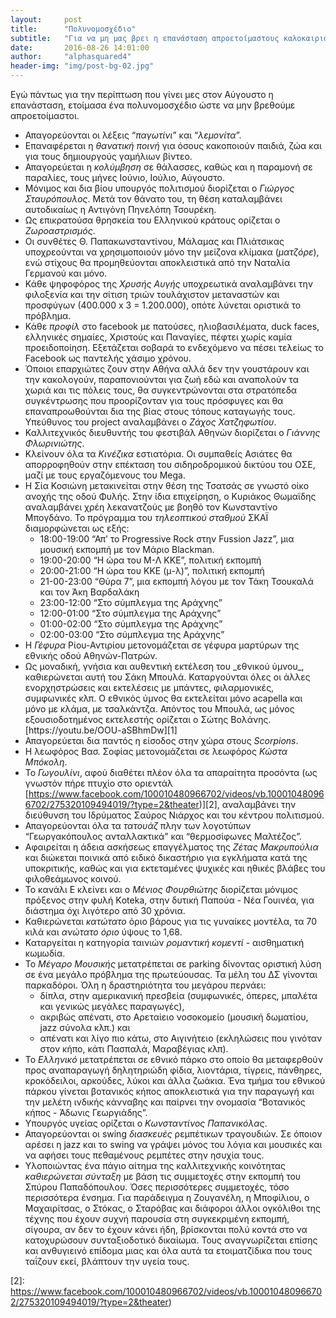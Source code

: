 ```yaml
---
layout:     post
title:      "Πολυνομοσχέδιο"
subtitle:   "Για να μη μας βρει η επανάσταση απροετοίμαστους καλοκαιριάτικα."
date:       2016-08-26 14:01:00
author:     "alphasquared4"
header-img: "img/post-bg-02.jpg"
---
```


Εγώ πάντως για την περίπτωση που γίνει μες στον Αύγουστο η επανάσταση, ετοίμασα ένα πολυνομοσχέδιο ώστε να μην βρεθούμε απροετοίμαστοι.

+ Απαγορεύονται οι λέξεις “_παγωτίνι_” και “_λεμονίτα_”.
+ Επαναφέρεται η _θανατική ποινή_ για όσους κακοποιούν παιδιά, ζώα και για τους δημιουργούς γαμήλιων βίντεο.
+ Απαγορεύεται η _κολύμβηση_ σε θάλασσες, καθώς και η παραμονή σε παραλίες, τους μήνες Ιούνιο, Ιούλιο, Αύγουστο.
+ Μόνιμος και δια βίου υπουργός πολιτισμού διορίζεται ο _Γιώργος Σταυρόπουλος_. Μετά τον θάνατο του, τη θέση καταλαμβάνει αυτοδικαίως η Αντιγόνη Πηνελόπη Τσουρέκη.
+ Ως επικρατούσα θρησκεία του Ελληνικού κράτους ορίζεται ο _Ζωροαστρισμός_.
+ Οι συνθέτες Θ. Παπακωνσταντίνου, Μάλαμας και Πλιάτσικας υποχρεούνται να χρησιμοποιούν μόνο την μείζονα κλίμακα (_ματζόρε_), ενώ στίχους θα προμηθεύονται αποκλειστικά από την Ναταλία Γερμανού και μόνο.
+ Κάθε ψηφοφόρος της _Χρυσής Αυγής_ υποχρεωτικά αναλαμβάνει την φιλοξενία και την σίτιση τριών τουλάχιστον μεταναστών και προσφύγων (400.000 x 3 = 1.200.000), οπότε λύνεται οριστικά το πρόβλημα.
+ Κάθε _προφίλ_ στο facebook με πατούσες, ηλιοβασιλέματα, duck faces, ελληνικές σημαίες, Χριστούς και Παναγίες, πέφτει χωρίς καμία προειδοποίηση. Εξετάζεται σοβαρά το ενδεχόμενο να πέσει τελείως το Facebook ως παντελής χάσιμο χρόνου.
+ Όποιοι επαρχιώτες ζουν στην Αθήνα αλλά δεν την γουστάρουν και την κακολογούν, παραπονιούνται για ζωή εδώ και αναπολούν τα χωριά και τις πόλεις τους, θα συγκεντρώνονται στα στρατόπεδα συγκέντρωσης που προορίζονταν για τους πρόσφυγες και θα επαναπροωθούνται δια της βίας στους τόπους καταγωγής τους. Υπεύθυνος του project αναλαμβάνει ο _Ζάχος Χατζηφωτίου_.
+ Καλλιτεχνικός διευθυντής του φεστιβάλ Αθηνών διορίζεται ο _Γιάννης Φλωρινιώτης_.
+ Κλείνουν όλα τα _Κινέζικα_ εστιατόρια. Οι συμπαθείς Ασιάτες θα απορροφηθούν στην επέκταση του σιδηροδρομικού δικτύου του ΟΣΕ, μαζί με τους εργαζόμενους του Mega.
+ Η Σία Κοσιώνη μετακινείται στην θέση της Τσατσάς σε γνωστό οίκο ανοχής της οδού Φυλής. Στην ίδια επιχείρηση, ο Κυριάκος Θωμαϊδης αναλαμβάνει χρέη λεκανατζούς με βοηθό τον Κωνσταντίνο Μπογδάνο. Το πρόγραμμα του _τηλεοπτικού σταθμού_ ΣΚΑΪ διαμορφώνεται ως εξής:
	+ 18:00-19:00 “Απ’ το Progressive Rock στην Fussion Jazz”, μια μουσική εκπομπή με τον Μάριο Blackman.
	+ 19:00-20:00 “Η ώρα του Μ-Λ ΚΚΕ”, πολιτική εκπομπή
	+ 20:00-21:00 “Η ώρα του KKE (μ-λ)”, πολιτική εκπομπή
	+ 21-00-23:00 “Θύρα 7”, μια εκπομπή λόγου με τον Τάκη Τσουκαλά και τον Άκη Βαρδαλάκη
	+ 23:00-12:00 “Στο σύμπλεγμα της Αράχνης”
	+ 12:00-01:00 “Στο σύμπλεγμα της Αράχνης”
	+ 01:00-02:00 “Στο σύμπλεγμα της Αράχνης”
	+ 02:00-03:00 “Στο σύμπλεγμα της Αράχνης”
+ Η _Γέφυρα_ Ρίου-Αντιρίου μετονομάζεται σε γέφυρα μαρτύρων της εθνικής οδού Αθηνών-Πατρών.
+ <!--- Μέρος 2ο --> Ως μοναδική, γνήσια και αυθεντική εκτέλεση του _εθνικού ύμνου_, καθιερώνεται αυτή του Σάκη Μπουλά. Καταργούνται όλες οι άλλες ενορχηστρώσεις και εκτελέσεις με μπάντες, φιλαρμονικές, συμφωνικές κλπ. Ο εθνικός ύμνος θα εκτελείται μόνο acapella και μόνο με κλάμα, με τσαλκάντζα. Απόντος του Μπουλά, ως μόνος εξουσιοδοτημένος εκτελεστής ορίζεται ο Σώτης Βολάνης. [https://youtu.be/OOU-aSBhmDw][1]
+ Απαγορεύεται δια παντός η είσοδος στην χώρα στους _Scorpions_.
+ Η λεωφόρος Βασ. Σοφίας μετονομάζεται σε λεωφόρος _Κώστα Μπόκολη_.
+ Το _Γωγουλίνι_, αφού διαθέτει πλέον όλα τα απαραίτητα προσόντα (ως γνωστόν πήρε πτυχίο στο οριεντάλ [https://www.facebook.com/100010480966702/videos/vb.100010480966702/275320109494019/?type=2&theater)][2], αναλαμβάνει την διεύθυνση του Ιδρύματος Σαύρος Νιάρχος και του κέντρου πολιτισμού.
+ Απαγορεύονται όλα τα _τατουάζ_ πλην των λογοτύπων “Γεωργακόπουλος ανταλλακτικά” και “θερμοσίφωνες Μαλτέζος”.
+ Αφαιρείται η άδεια ασκήσεως επαγγέλματος της _Ζέτας Μακρυπούλια_ και διώκεται ποινικά από ειδικό δικαστήριο για εγκλήματα κατά της υποκριτικής, καθώς και για εκτεταμένες ψυχικές και ηθικές βλάβες του φιλοθεάμωνος κοινού.
+ Το κανάλι Ε κλείνει και ο _Μένιος Φουρθιώτης_ διορίζεται μόνιμος πρόξενος στην φυλή Κoteka, στην δυτική Παπούα - Νέα Γουινέα, για διάστημα όχι λιγότερο από 30 χρόνια.
+ Καθιερώνεται _κατώτατο_ όριο βάρους για τις γυναίκες μοντέλα, τα 70 κιλά και _ανώτατο όριο_ ύψους το 1,68.
+ Καταργείται η κατηγορία ταινιών _ρομαντική κομεντί_ - αισθηματική κωμωδία.
+ Το _Μέγαρο Μουσικής_ μετατρέπεται σε parking δίνοντας οριστική λύση σε ένα μεγάλο πρόβλημα της πρωτεύουσας. Τα μέλη του ΔΣ γίνονται παρκαδόροι. Όλη η δραστηριότητα του μεγάρου περνάει:
	+ δίπλα, στην αμερικανική πρεσβεία (συμφωνικές, όπερες, μπαλέτα και γενικώς μεγάλες παραγωγές),
	+ ακριβώς απένατι, στο Αρεταίειο νοσοκομείο (μουσική δωματίου, jazz σύνολα κλπ.) και
	+ απένατι και λίγο πιο κάτω, στο Αιγινήτειο (εκληλώσεις που γινόταν στον κήπο, κάτι Πασπαλά, Μαραβέγιας κλπ).
+ Το _Ελληνικό_ μετατρέπεται σε εθνικό πάρκο στο οποίο θα μεταφερθούν προς αναπαραγωγή δηλητηριώδη φίδια, λιοντάρια, τίγρεις, πάνθηρες, κροκόδειλοι, αρκούδες, λύκοι και άλλα ζωάκια. Ένα τμήμα του εθνικού πάρκου γίνεται βοτανικός κήπος αποκλειστικά για την παραγωγή και την μελέτη ινδικής κάνναβης και παίρνει την ονομασία “Βοτανικός κήπος - Άδωνις Γεωργιάδης”.
+ Υπουργός υγείας ορίζεται ο _Κωνσταντίνος Παπανικόλας_.
+ Απαγορεύονται οι swing _διασκευές_ ρεμπέτικων τραγουδιών. Σε όποιον αρέσει η jazz και το swing να γράψει μόνος του λόγια και μουσικές και να αφήσει τους πεθαμένους ρεμπέτες στην ησυχία τους.
+ Υλοποιώντας ένα πάγιο αίτημα της καλλιτεχνικής κοινότητας _καθιερώνεται σύνταξη_ με βάση τις συμμετοχές στην εκπομπή του Σπύρου Παπαδόπουλου. Όσες περισσότερες συμμετοχές, τόσο περισσότερα ένσημα. Για παράδειγμα η Ζουγανέλη, η Μποφίλιου, ο Μαχαιρίτσας, ο Στόκας, ο Σταρόβας και διάφοροι άλλοι ογκόλιθοι της τέχνης που έχουν συχνή παρουσία στη συγκεκριμένη εκπομπή, σίγουρα, αν δεν το έχουν κάνει ήδη, βρίσκονται πολύ κοντά στο να κατοχυρώσουν συνταξιοδοτικό δικαίωμα. Τους αναγνωρίζεται επίσης και ανθυγιεινό επίδομα μιας και όλα αυτά τα ετοιματζίδικα που τους ταΐζουν εκεί, βλάπτουν την υγεία τους.

[1]:	https://youtu.be/OOU-aSBhmDw
[2]:	https://www.facebook.com/100010480966702/videos/vb.100010480966702/275320109494019/?type=2&theater)
